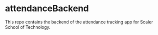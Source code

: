 # attendanceBackend

This repo contains the backend of the attendance tracking app for Scaler School of Technology.
